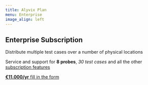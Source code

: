 ```yaml
---
title: Alyvix Plan
menu: Enterprise
image_align: left
---
```


## **Enterprise** Subscription

Distribute multiple test cases over a number of physical locations

Service and support for **8 probes**, *30 test cases* and all the other [subscription features](#plans)

[**€11.000/yr**  fill in the form](..\_subscription_enterprise\contact_form?classes=btn,btn-success,btn-lg&target=_blank)
